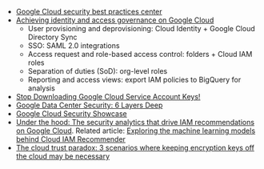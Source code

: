 - [Google Cloud security best practices center](https://cloud.google.com/security/best-practices)
- [Achieving identity and access governance on Google Cloud](https://cloud.google.com/blog/products/identity-security/achieving-identity-and-access-governance-on-google-cloud)
    - User provisioning and deprovisioning: Cloud Identity + Google Cloud Directory Sync 
    - SSO: SAML 2.0 integrations
    - Access request and role-based access control: folders + Cloud IAM roles
    - Separation of duties (SoD): org-level roles
    - Reporting and access views: export IAM policies to BigQuery for analysis
- [Stop Downloading Google Cloud Service Account Keys!](https://medium.com/@jryancanty/stop-downloading-google-cloud-service-account-keys-1811d44a97d9)
- [Google Data Center Security: 6 Layers Deep](https://www.youtube.com/watch?v=kd33UVZhnAA)
- [Google Cloud Security Showcase](https://www.youtube.com/playlist?list=PLBgogxgQVM9tEGqcLF7DL_Q0sst5RvPLn)
- [Under the hood: The security analytics that drive IAM recommendations on Google Cloud](https://cloud.google.com/blog/products/identity-security/the-security-analytics-that-deliver-iam-recommendations). Related article: [Exploring the machine learning models behind Cloud IAM Recommender](https://cloud.google.com/blog/products/identity-security/exploring-the-machine-learning-models-behind-cloud-iam-recommender)
- [The cloud trust paradox: 3 scenarios where keeping encryption keys off the cloud may be necessary](https://cloud.google.com/blog/products/identity-security/3-scenarios-where-keeping-encryption-keys-off-the-cloud-may-be-necessary)
